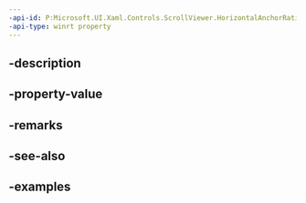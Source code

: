 ```yaml
---
-api-id: P:Microsoft.UI.Xaml.Controls.ScrollViewer.HorizontalAnchorRatioProperty
-api-type: winrt property
---
```


## -description

## -property-value

## -remarks

## -see-also

## -examples

